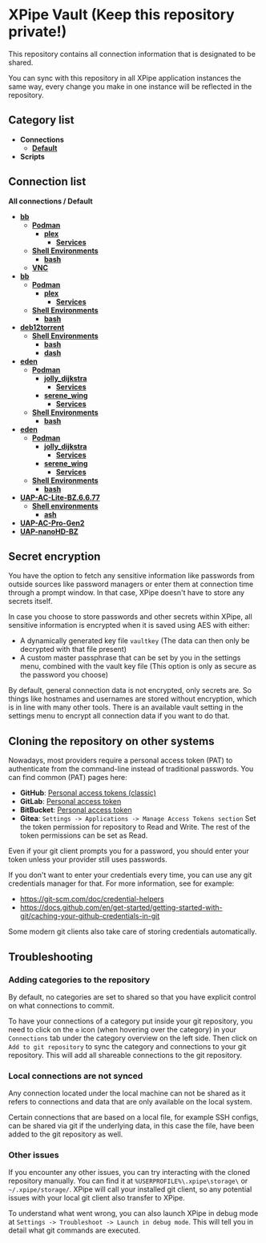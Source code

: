 # XPipe Vault (Keep this repository private!)

This repository contains all connection information that is designated to be shared.

You can sync with this repository in all XPipe application instances the same way, every change you make in one instance will be reflected in the repository. 

## Category list

- **Connections**
  - [**Default**](categories/97458c07-75c0-4f9d-a06e-92d8cdf67c40)
- **Scripts**

## Connection list

**All connections / Default**

- [**bb**](stores/e124799c-7a66-485c-8a43-cd078670d0d5)
  - [**Podman**](stores/329456cc-cfa3-4776-b5ac-4318c39f3ed6)
    - [**plex**](stores/b29a6e64-418b-456e-88c9-1a924d8e284c)
      - [**Services**](stores/f30808ba-1390-4b67-86e4-466cd34ea29e)
  - [**Shell Environments**](stores/4d044dd2-acb0-3566-9828-5d7864d583d5)
    - [**bash**](stores/131d444f-6340-43e2-a6e9-b280952ecf0f)
  - [**VNC**](stores/0cd6af7e-73d1-4e1c-a0b1-ecf791870a48)
- [**bb**](stores/92e6a3fc-bb0e-4a2f-90bc-fa26eb9bb1c7)
  - [**Podman**](stores/bf43868a-a93f-4924-a80f-9591b4d84e7f)
    - [**plex**](stores/f10513b5-7cf9-440b-a408-56700f59008e)
      - [**Services**](stores/b45085de-9964-435c-a3d9-4936f35909d7)
  - [**Shell Environments**](stores/93cc12fc-b7af-384f-91b4-59906361fb8c)
    - [**bash**](stores/c9daa41a-0e7c-40fc-b302-69fa99a66552)
- [**deb12torrent**](stores/eb8ed849-34b1-4d6e-a08b-fd88999c57aa)
  - [**Shell Environments**](stores/6583959b-e2e5-3d42-86f2-8fc3b2a3f643)
    - [**bash**](stores/756f6a73-4a2f-46ee-95a0-ac75df30f8a5)
    - [**dash**](stores/604ea188-dbdd-49de-b54a-047105a74ef0)
- [**eden**](stores/db73f4e1-be6e-4d77-b95f-4f21d6737022)
  - [**Podman**](stores/ef1c3b64-94e8-4c97-b550-a78e6225e62f)
    - [**jolly_dijkstra**](stores/74228dbd-e620-43ac-883a-bd19b7c29026)
      - [**Services**](stores/47a3e8a5-2f34-4409-ad8a-eabb1f9f59c9)
    - [**serene_wing**](stores/0a316c8a-16de-4375-b1f7-8256cfb99fa5)
      - [**Services**](stores/bac4568d-add0-4c07-8b94-3acc86b29aff)
  - [**Shell Environments**](stores/42db7acf-1a58-360f-a939-90c821495648)
    - [**bash**](stores/a1a4fe87-5c5b-427a-8cf5-84a6c3213eb8)
- [**eden**](stores/26a3064b-0089-4123-b5e3-4ee16324768d)
  - [**Podman**](stores/f8810c05-c310-4025-9095-4ae13d1a5492)
    - [**jolly_dijkstra**](stores/e440680d-60de-41e0-8c5d-5b0977ac2d74)
      - [**Services**](stores/0c7595ef-0aea-41a9-bbbe-16cbc8f45c27)
    - [**serene_wing**](stores/bf5f8be0-c36a-48c7-bba1-752044863043)
      - [**Services**](stores/717e0336-62e6-4ddb-8de4-942f450f34cf)
  - [**Shell Environments**](stores/a0c2aa1d-55a1-3cb5-b5da-45e932de10a4)
    - [**bash**](stores/d093405e-3302-4968-b54f-c28cdfc3d7b6)
- [**UAP-AC-Lite-BZ.6.6.77**](stores/9b6dcca9-252c-4212-9774-f59a7a3773a0)
  - [**Shell environments**](stores/79d7cc20-bd76-396d-969b-9aaff251bd04)
    - [**ash**](stores/0989e737-65a9-4a89-a079-d70a30b415ef)
- [**UAP-AC-Pro-Gen2**](stores/ec6cf228-05b1-4597-bb79-b6182b579b69)
- [**UAP-nanoHD-BZ**](stores/cd701694-b4e5-4212-877a-4851cd637c4d)


## Secret encryption

You have the option to fetch any sensitive information like passwords from outside sources like password managers or enter them at connection time through a prompt window. In that case, XPipe doesn't have to store any secrets itself.

In case you choose to store passwords and other secrets within XPipe, all sensitive information is encrypted when it is saved using AES with either:

- A dynamically generated key file `vaultkey` (The data can then only be decrypted with that file present)
- A custom master passphrase that can be set by you in the settings menu, combined with the vault key file (This option is only as secure as the password you choose)

By default, general connection data is not encrypted, only secrets are.
So things like hostnames and usernames are stored without encryption, which is in line with many other tools.
There is an available vault setting in the settings menu to encrypt all connection data if you want to do that.

## Cloning the repository on other systems

Nowadays, most providers require a personal access token (PAT) to authenticate from the command-line instead of traditional passwords.
You can find common (PAT) pages here:
- **GitHub**: [Personal access tokens (classic)](https://github.com/settings/tokens)
- **GitLab**: [Personal access token](https://docs.gitlab.com/ee/user/profile/personal_access_tokens.html)
- **BitBucket**: [Personal access token](https://support.atlassian.com/bitbucket-cloud/docs/access-tokens/)
- **Gitea**: `Settings -> Applications -> Manage Access Tokens section`
Set the token permission for repository to Read and Write. The rest of the token permissions can be set as Read.

Even if your git client prompts you for a password, you should enter your token unless your provider still uses passwords.

If you don't want to enter your credentials every time, you can use any git credentials manager for that.
For more information, see for example:
- https://git-scm.com/doc/credential-helpers
- https://docs.github.com/en/get-started/getting-started-with-git/caching-your-github-credentials-in-git

Some modern git clients also take care of storing credentials automatically.

## Troubleshooting

### Adding categories to the repository

By default, no categories are set to shared so that you have explicit control on what connections to commit.

To have your connections of a category put inside your git repository,
you need to click on the `⚙️` icon (when hovering over the category)
in your `Connections` tab under the category overview on the left side.
Then click on `Add to git repository` to sync the category and connections to your git repository.
This will add all shareable connections to the git repository.

### Local connections are not synced

Any connection located under the local machine can not be shared as it refers to connections and data that are only available on the local system.

Certain connections that are based on a local file, for example SSH configs, can be shared via git if the underlying data, in this case the file, have been added to the git repository as well.

### Other issues

If you encounter any other issues, you can try interacting with the cloned repository manually.
You can find it at `%USERPROFILE%\.xpipe\storage\` or `~/.xpipe/storage/`.
XPipe will call your installed git client, so any potential issues with your local git client also transfer to XPipe.

To understand what went wrong, you can also launch XPipe in debug mode at `Settings -> Troubleshoot -> Launch in debug mode`.
This will tell you in detail what git commands are executed.
